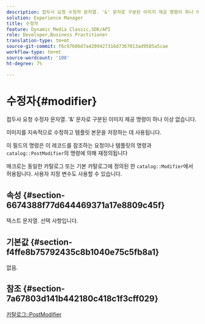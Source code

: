 ```yaml
---
description: 접두사 요청 수정자 문자열. '&' 문자로 구분된 이미지 제공 명령이 하나 이상 없습니다.
solution: Experience Manager
title: 수정자
feature: Dynamic Media Classic,SDK/API
role: Developer,Business Practitioner
translation-type: tm+mt
source-git-commit: f6c97606d7a4209427316d7367013ad9585a5cae
workflow-type: tm+mt
source-wordcount: '108'
ht-degree: 7%

---
```



# 수정자{#modifier}

접두사 요청 수정자 문자열. &#39;&amp;&#39; 문자로 구분된 이미지 제공 명령이 하나 이상 없습니다.

이미지를 지속적으로 수정하고 템플릿 본문을 저장하는 데 사용됩니다.

이 필드의 명령은 이 레코드를 참조하는 요청이나 템플릿의 명령과 `catalog::PostModifier`의 명령에 의해 재정의됩니다

매크로는 동일한 카탈로그 또는 기본 카탈로그에 정의된 한 `catalog::Modifier`에서 허용됩니다. 사용자 지정 변수도 사용할 수 있습니다.

## 속성 {#section-6674388f77d644469371a17e8809c45f}

텍스트 문자열. 선택 사항입니다.

## 기본값 {#section-f4ffe8b75792435c8b1040e75c5fb8a1}

없음.

## 참조 {#section-7a67803d141b442180c418c1f3cff029}

[카탈로그::PostModifier](../../../../../../is-api/image-catalog/image-serving-api-ref/c-image-catalog-reference/c-image-svg-data-reference/c-image-data-reference/r-postmodifier-cat.md#reference-4bc3738a812b4e7c8a180e27bfbd770b)
